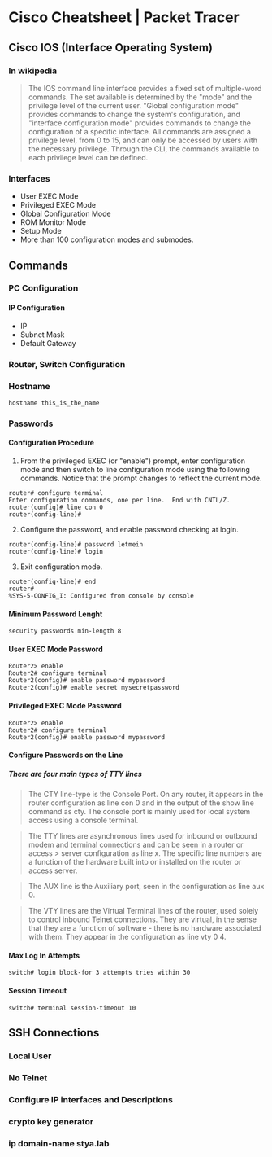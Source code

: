 # Cisco Cheatsheet | Packet Tracer

## Cisco IOS (Interface Operating System)
### In wikipedia
> The IOS command line interface provides a fixed set of multiple-word commands. The set available is determined by the "mode" and the   privilege level of the current user. "Global configuration mode" provides commands to change the system's configuration, and "interface  configuration mode" provides commands to change the configuration of a specific interface. All commands are assigned a privilege level,  from 0 to 15, and can only be accessed by users with the necessary privilege. Through the CLI, the commands available to each privilege  level can be defined.
### Interfaces

- User EXEC Mode
- Privileged EXEC Mode
- Global Configuration Mode
- ROM Monitor Mode
- Setup Mode
- More than 100 configuration modes and submodes.

## Commands

### PC Configuration
#### IP Configuration
- IP
- Subnet Mask
- Default Gateway

### Router, Switch Configuration

### Hostname
```
hostname this_is_the_name
```
### Passwords

#### Configuration Procedure

1. From the privileged EXEC (or "enable") prompt, enter configuration mode and then switch to line configuration mode using the following commands. Notice that the prompt changes to reflect the current mode. 
```
router# configure terminal
Enter configuration commands, one per line.  End with CNTL/Z.
router(config)# line con 0
router(config-line)#
```
2. Configure the password, and enable password checking at login.
```
router(config-line)# password letmein
router(config-line)# login
```
3. Exit configuration mode.
```
router(config-line)# end
router#
%SYS-5-CONFIG_I: Configured from console by console
```


#### Minimum Password Lenght
```
security passwords min-length 8
```
#### User EXEC Mode Password
```
Router2> enable
Router2# configure terminal
Router2(config)# enable password mypassword
Router2(config)# enable secret mysecretpassword
```

#### Privileged EXEC Mode Password
```
Router2> enable
Router2# configure terminal
Router2(config)# enable password mypassword
```
#### Configure Passwords on the Line
##### There are four main types of TTY lines
> The CTY line-type is the Console Port. On any router, it appears in the router configuration as line con 0 and in the output of the 
> show line command as cty. The console port is mainly used for local system access using a console terminal.

> The TTY lines are asynchronous lines used for inbound or outbound modem and terminal connections and can be seen in a router or access > server configuration as line x. The specific line numbers are a function of the hardware built into or installed on the router or 
> access server.

> The AUX line is the Auxiliary port, seen in the configuration as line aux 0.

> The VTY lines are the Virtual Terminal lines of the router, used solely to control inbound Telnet connections. They are virtual, in 
> the sense that they are a function of software - there is no hardware associated with them. They appear in the configuration as line 
> vty 0 4.


#### Max Log In Attempts
```
switch# login block-for 3 attempts tries within 30
```
#### Session Timeout
```
switch# terminal session-timeout 10
```
## SSH Connections

### Local User
### No Telnet
### Configure IP interfaces and Descriptions
### crypto key generator
### ip domain-name stya.lab
